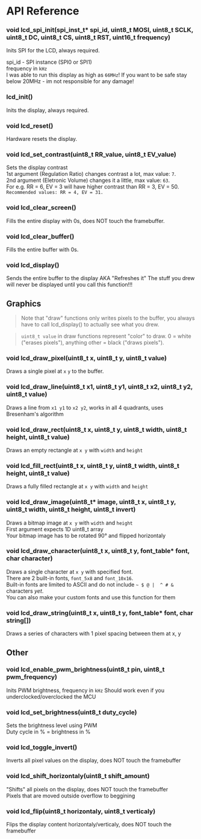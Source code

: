 # API Reference

### void lcd_spi_init(spi_inst_t* spi_id, uint8_t MOSI, uint8_t SCLK, uint8_t DC, uint8_t CS, uint8_t RST, uint16_t frequency)
Inits SPI for the LCD, always required.  

spi_id - SPI instance (SPI0 or SPI1)  
frequency in `kHz`  
I was able to run this display as high as `66MHz`! If you want to be safe stay below 20MHz - im not responsible for any damage!  

### lcd_init()
Inits the display, always required.

### void lcd_reset()
Hardware resets the display.

### void lcd_set_contrast(uint8_t RR_value, uint8_t EV_value)
Sets the display contrast  
1st argument (Regulation Ratio) changes contrast a lot, max value: `7`.  
2nd argument (Eletronic Volume) changes it a little, max value: `63`.  
For e.g. RR = 6, EV = 3 will have higher contrast than RR = 3, EV = 50.  
`Recommended values: RR = 4, EV = 31.`

### void lcd_clear_screen()
Fills the entire display with 0s, does NOT touch the framebuffer.  

### void lcd_clear_buffer()
Fills the entire buffer with 0s.  

### void lcd_display()
Sends the entire buffer to the display AKA "Refreshes it"
The stuff you drew will never be displayed until you call this function!!!

## Graphics

> Note that "draw" functions only writes pixels to the buffer, you always have to call lcd_display() to actually see what you drew.

> `uint8_t value` in draw functions represent "color" to draw. 0 = white ("erases pixels"), anything other = black ("draws pixels").

### void lcd_draw_pixel(uint8_t x, uint8_t y, uint8_t value)
Draws a single pixel at `x` `y` to the buffer.

### void lcd_draw_line(uint8_t x1, uint8_t y1, uint8_t x2, uint8_t y2, uint8_t value)
Draws a line from `x1 y1` to `x2 y2`, works in all 4 quadrants, uses Bresenham's algorithm

### void lcd_draw_rect(uint8_t x, uint8_t y, uint8_t width, uint8_t height, uint8_t value)
Draws an empty rectangle at `x y` with `width` and `height`

### void lcd_fill_rect(uint8_t x, uint8_t y, uint8_t width, uint8_t height, uint8_t value)
Draws a fully filled rectangle at `x y` with `width` and `height` 

### void lcd_draw_image(uint8_t* image, uint8_t x, uint8_t y, uint8_t width, uint8_t height, uint8_t invert)
Draws a bitmap image at `x y` with `width` and `height`  
First argument expects 1D uint8_t array  
Your bitmap image has to be rotated 90° and flipped horizontaly

### void lcd_draw_character(uint8_t x, uint8_t y, font_table* font, char character)
Draws a single character at `x y` with specified font.  
There are 2 built-in fonts, `font_5x8` and `font_10x16`.  
Built-in fonts are limited to ASCII and do not include `~ $ @ |  ^ # &` characters _yet_.  
You can also make your custom fonts and use this function for them  

### void lcd_draw_string(uint8_t x, uint8_t y, font_table* font, char string[])
Draws a series of characters with 1 pixel spacing between them at x, y

## Other

### void lcd_enable_pwm_brightness(uint8_t pin, uint8_t pwm_frequency)
Inits PWM brightness, frequency in `kHz`
Should work even if you underclocked/overclocked the MCU

### void lcd_set_brightness(uint8_t duty_cycle)
Sets the brightness level using PWM  
Duty cycle in % = brightness in %

### void lcd_toggle_invert()
Inverts all pixel values on the display, does NOT touch the framebuffer

### void lcd_shift_horizontaly(uint8_t shift_amount)
"Shifts" all pixels on the display, does NOT touch the framebuffer  
Pixels that are moved outside overflow to beggining

### void lcd_flip(uint8_t horizontaly, uint8_t verticaly)
Flips the display content horizontaly/verticaly, does NOT touch the framebuffer

